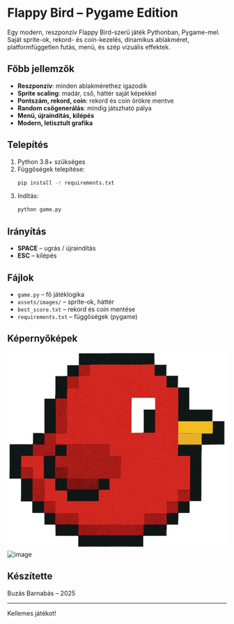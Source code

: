 # Flappy Bird – Pygame Edition

Egy modern, reszponzív Flappy Bird-szerű játék Pythonban, Pygame-mel. Saját sprite-ok, rekord- és coin-kezelés, dinamikus ablakméret, platformfüggetlen futás, menü, és szép vizuális effektek.

## Főbb jellemzők
- **Reszponzív**: minden ablakmérethez igazodik
- **Sprite scaling**: madár, cső, háttér saját képekkel
- **Pontszám, rekord, coin**: rekord és coin örökre mentve
- **Random csőgenerálás**: mindig játszható pálya
- **Menü, újraindítás, kilépés**
- **Modern, letisztult grafika**

## Telepítés
1. Python 3.8+ szükséges
2. Függőségek telepítése:
   ```bash
   pip install -r requirements.txt
   ```
3. Indítás:
   ```bash
   python game.py
   ```

## Irányítás
- **SPACE** – ugrás / újraindítás
- **ESC** – kilépés

## Fájlok
- `game.py` – fő játéklogika
- `assets/images/` – sprite-ok, háttér
- `best_score.txt` – rekord és coin mentése
- `requirements.txt` – függőségek (pygame)

## Képernyőképek
![játék](assets/images/bird.png)
<img width="1920" height="1133" alt="image" src="https://github.com/user-attachments/assets/64358b9f-9267-4c8a-ab32-3610f6f05809" />

## Készítette
Buzás Barnabás – 2025

---

Kellemes játékot!

